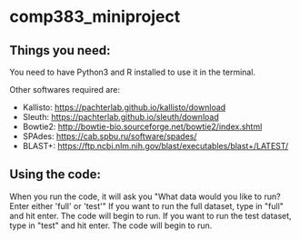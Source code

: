 # comp383_miniproject

## Things you need:
  You need to have Python3 and R installed to use it in the terminal.
  
  Other softwares required are:
  - Kallisto: https://pachterlab.github.io/kallisto/download
  - Sleuth: https://pachterlab.github.io/sleuth/download
  - Bowtie2: http://bowtie-bio.sourceforge.net/bowtie2/index.shtml
  - SPAdes: https://cab.spbu.ru/software/spades/
  - BLAST+: https://ftp.ncbi.nlm.nih.gov/blast/executables/blast+/LATEST/
  
## Using the code:
  When you run the code, it will ask you "What data would you like to run? Enter either 'full' or 'test'"
  If you want to run the full dataset, type in "full" and hit enter. The code will begin to run.
  If you want to run the test dataset, type in "test" and hit enter. The code will begin to run.
